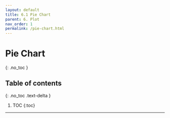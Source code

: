```yaml
---
layout: default
title: 6.1 Pie Chart
parent: 6. Plot
nav_order: 1
permalink: /pie-chart.html
---
```


# Pie Chart
{: .no_toc }

## Table of contents
{: .no_toc .text-delta }

1. TOC
{:toc}

---
 